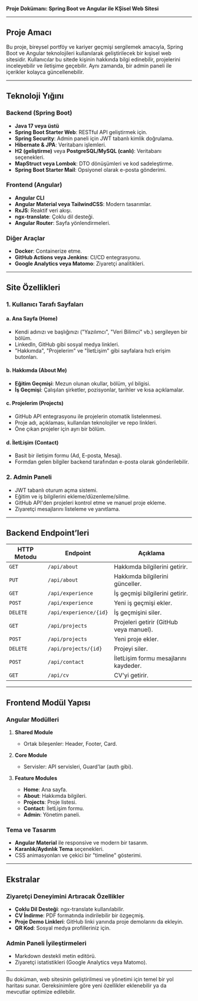 **Proje Dokümanı: Spring Boot ve Angular ile KŞisel Web Sitesi**

---

## **Proje Amacı**
Bu proje, bireysel portföy ve kariyer geçmişi sergilemek amacıyla, Spring Boot ve Angular teknolojileri kullanılarak geliştirilecek bir kışisel web sitesidir. Kullanıcılar bu sitede kişinin hakkında bilgi edinebilir, projelerini inceleyebilir ve iletişime geçebilir. Aynı zamanda, bir admin paneli ile içerikler kolayca güncellenebilir.

---

## **Teknoloji Yığını**

### **Backend (Spring Boot)**
- **Java 17 veya üstü**
- **Spring Boot Starter Web**: RESTful API geliştirmek için.
- **Spring Security**: Admin paneli için JWT tabanlı kimlik doğrulama.
- **Hibernate & JPA**: Veritabanı işlemleri.
- **H2 (geliştirme)** veya **PostgreSQL/MySQL (canlı)**: Veritabanı seçenekleri.
- **MapStruct veya Lombok**: DTO dönüşümleri ve kod sadeleştirme.
- **Spring Boot Starter Mail**: Opsiyonel olarak e-posta gönderimi.

### **Frontend (Angular)**
- **Angular CLI**
- **Angular Material veya TailwindCSS**: Modern tasarımlar.
- **RxJS**: Reaktif veri akışı.
- **ngx-translate**: Çoklu dil desteği.
- **Angular Router**: Sayfa yönlendirmeleri.

### **Diğer Araçlar**
- **Docker**: Containerize etme.
- **GitHub Actions veya Jenkins**: CI/CD entegrasyonu.
- **Google Analytics veya Matomo**: Ziyaretçi analitikleri.

---

## **Site Özellikleri**

### **1. Kullanıcı Tarafı Sayfaları**

#### **a. Ana Sayfa (Home)**
- Kendi adınızı ve başlığınızı ("Yazılımcı", "Veri Bilimci" vb.) sergileyen bir bölüm.
- LinkedIn, GitHub gibi sosyal medya linkleri.
- "Hakkımda", "Projelerim" ve "İletĿişim" gibi sayfalara hızlı erişim butonları.

#### **b. Hakkımda (About Me)**
- **Eğitim Geçmişi**: Mezun olunan okullar, bölüm, yıl bilgisi.
- **İş Geçmişi**: Çalışılan şirketler, pozisyonlar, tarihler ve kısa açıklamalar.

#### **c. Projelerim (Projects)**
- GitHub API entegrasyonu ile projelerin otomatik listelenmesi.
- Proje adı, açıklaması, kullanılan teknolojiler ve repo linkleri.
- Öne çıkan projeler için ayrı bir bölüm.

#### **d. İletĿişim (Contact)**
- Basit bir iletişim formu (Ad, E-posta, Mesaj).
- Formdan gelen bilgiler backend tarafından e-posta olarak gönderilebilir.

### **2. Admin Paneli**
- JWT tabanlı oturum açma sistemi.
- Eğitim ve iş bilgilerini ekleme/düzenleme/silme.
- GitHub API'den projeleri kontrol etme ve manuel proje ekleme.
- Ziyaretçi mesajlarını listeleme ve yanıtlama.

---

## **Backend Endpoint’leri**

| **HTTP Metodu** | **Endpoint**               | **Açıklama**                         |
|------------------|----------------------------|---------------------------------------|
| `GET`           | `/api/about`              | Hakkımda bilgilerini getirir.        |
| `PUT`           | `/api/about`              | Hakkımda bilgilerini günceller.      |
| `GET`           | `/api/experience`         | İş geçmişi bilgilerini getirir.      |
| `POST`          | `/api/experience`         | Yeni iş geçmişi ekler.               |
| `DELETE`        | `/api/experience/{id}`    | İş geçmişini siler.                  |
| `GET`           | `/api/projects`           | Projeleri getirir (GitHub veya manuel). |
| `POST`          | `/api/projects`           | Yeni proje ekler.                     |
| `DELETE`        | `/api/projects/{id}`      | Projeyi siler.                        |
| `POST`          | `/api/contact`            | İletĿişim formu mesajlarını kaydeder. |
| `GET`           | `/api/cv`            | CV'yi getirir. |


---

## **Frontend Modül Yapısı**

### **Angular Modülleri**
1. **Shared Module**
   - Ortak bileşenler: Header, Footer, Card.

2. **Core Module**
   - Servisler: API servisleri, Guard'lar (auth gibi).

3. **Feature Modules**
   - **Home**: Ana sayfa.
   - **About**: Hakkımda bilgileri.
   - **Projects**: Proje listesi.
   - **Contact**: İletĿişim formu.
   - **Admin**: Yönetim paneli.

### **Tema ve Tasarım**
- **Angular Material** ile responsive ve modern bir tasarım.
- **Karanlık/Aydınlık Tema** seçenekleri.
- CSS animasyonları ve çekici bir "timeline" gösterimi.

---

## **Ekstralar**

### **Ziyaretçi Deneyimini Artıracak Özellikler**
- **Çoklu Dil Desteği**: ngx-translate kullanılabilir.
- **CV İndirme**: PDF formatında indirilebilir bir özgeçmiş.
- **Proje Demo Linkleri**: GitHub linki yanında proje demolarını da ekleyin.
- **QR Kod**: Sosyal medya profilleriniz için.

### **Admin Paneli İyileştirmeleri**
- Markdown destekli metin editörü.
- Ziyaretçi istatistikleri (Google Analytics veya Matomo).

---

Bu doküman, web sitesinin geliştirilmesi ve yönetimi için temel bir yol haritası sunar. Gereksinimlere göre yeni özellikler eklenebilir ya da mevcutlar optimize edilebilir.


